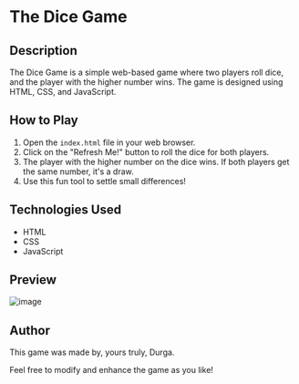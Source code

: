 # The Dice Game

## Description
The Dice Game is a simple web-based game where two players roll dice, and the player with the higher number wins. The game is designed using HTML, CSS, and JavaScript.

## How to Play
1. Open the `index.html` file in your web browser.
2. Click on the "Refresh Me!" button to roll the dice for both players.
3. The player with the higher number on the dice wins. If both players get the same number, it's a draw.
4. Use this fun tool to settle small differences!

## Technologies Used
- HTML
- CSS
- JavaScript

## Preview
![image](https://github.com/aaagrud/diceGame/assets/118443621/3ce432ac-5c19-4cf2-9cdf-aa1ca71cad69)

## Author
This game was made by, yours truly, Durga.

Feel free to modify and enhance the game as you like!
